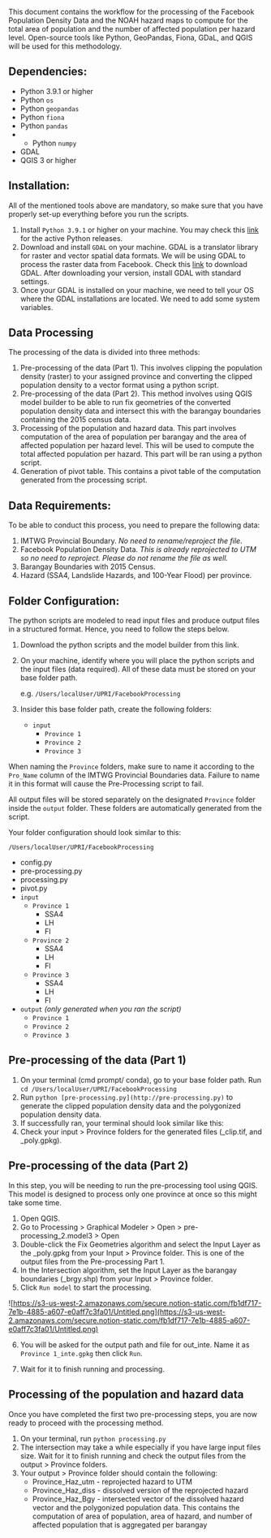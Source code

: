 This document contains the workflow for the processing of the Facebook Population Density Data and the NOAH hazard maps to compute for the total area of population and the number of affected population per hazard level. Open-source tools like Python, GeoPandas, Fiona, GDaL, and QGIS will be used for this methodology.

## Dependencies:

- Python 3.9.1 or higher
- Python `os`
- Python `geopandas`
- Python `fiona`
- Python `pandas`
- - Python `numpy`
- GDAL
- QGIS 3 or higher

## Installation:

All of the mentioned tools above are mandatory, so make sure that you have properly set-up everything before you run the scripts.

1. Install `Python 3.9.1` or higher on your machine. You may check this [link](https://www.python.org/downloads/) for the active Python releases.
2. Download and install `GDAL` on your machine. GDAL is a translator library for raster and vector spatial data formats. We will be using GDAL to process the raster data from Facebook. Check this [link](https://gdal.org/download.html#current-releases) to download GDAL. After downloading your version, install GDAL with standard settings.
3. Once your GDAL is installed on your machine, we need to tell your OS where the GDAL installations are located. We need to add some system variables.

## Data Processing

The processing of the data is divided into three methods:

1. Pre-processing of the data (Part 1). This involves clipping the population density (raster) to your assigned province and converting the clipped population density to a vector format using a python script.
2. Pre-processing of the data (Part 2). This method involves using QGIS model builder to be able to run fix geometries of the converted population density data and intersect this with the barangay boundaries containing the 2015 census data.
3. Processing of the population and hazard data. This part involves computation of the area of population per barangay and the area of affected population per hazard level. This will be used to compute the total affected population per hazard. This part will be ran using a python script.
4. Generation of pivot table. This contains a pivot table of the computation generated from the processing script.

## Data Requirements:

To be able to conduct this process, you need to prepare the following data:

1. IMTWG Provincial Boundary. *No need to rename/reproject the file*.
2. Facebook Population Density Data. *This is already reprojected to UTM so no need to reproject. Please do not rename the file as well.*
3. Barangay Boundaries with 2015 Census.
4. Hazard (SSA4, Landslide Hazards, and 100-Year Flood) per province.

## Folder Configuration:

The python scripts are modeled to read input files and produce output files in a structured format. Hence, you need to follow the steps below.

1. Download the python scripts and the model builder from this link.
2. On your machine, identify where you will place the python scripts and the input files (data required). All of these data must be stored on your base folder path.

    e.g. `/Users/localUser/UPRI/FacebookProcessing`

3. Insider this base folder path, create the following folders:
    - `input`
        - `Province 1`
        - `Province 2`
        - `Province 3`

When naming the `Province` folders, make sure to name it according to the `Pro_Name` column of the IMTWG Provincial Boundaries data. Failure to name it in this format will cause the Pre-Processing script to fail.

All output files will be stored separately on the designated `Province` folder inside the `output` folder. These folders are automatically generated from the script.

Your folder configuration should look similar to this:

`/Users/localUser/UPRI/FacebookProcessing`

- config.py
- pre-processing.py
- processing.py
- pivot.py
- `input`
    - `Province 1`
        - SSA4
        - LH
        - Fl
    - `Province 2`
        - SSA4
        - LH
        - Fl
    - `Province 3`
        - SSA4
        - LH
        - Fl
- `output` *(only generated when you ran the script)*
    - `Province 1`
    - `Province 2`
    - `Province 3`

## Pre-processing of the data (Part 1)

1. On your terminal (cmd prompt/ conda), go to your base folder path. Run `cd /Users/localUser/UPRI/FacebookProcessing`
2. Run `python [pre-processing.py](http://pre-processing.py)` to generate the clipped population density data and the polygonized population density data.
3. If successfully ran, your terminal should look similar like this:
4. Check your input > Province folders for the generated files (_clip.tif, and _poly.gpkg).

## Pre-processing of the data (Part 2)

In this step, you will be needing to run the pre-processing tool using QGIS. This model is designed to process only one province at once so this might take some time.

1. Open QGIS.
2. Go to Processing > Graphical Modeler > Open > pre-processing_2.model3 > Open
3. Double-click the Fix Geometries algorithm and select the Input Layer as the _poly.gpkg from your Input > Province folder. This is one of the output files from the Pre-processing Part 1.
4. In the Intersection algorithm, set the Input Layer as the barangay boundaries (_brgy.shp) from your Input > Province folder. 
5. Click `Run model` to start the processing. 

![https://s3-us-west-2.amazonaws.com/secure.notion-static.com/fb1df717-7e1b-4885-a607-e0aff7c3fa01/Untitled.png](https://s3-us-west-2.amazonaws.com/secure.notion-static.com/fb1df717-7e1b-4885-a607-e0aff7c3fa01/Untitled.png)

6. You will be asked for the output path and file for out_inte. Name it as `Province 1_inte.gpkg` then click `Run`.

7. Wait for it to finish running and processing.

## Processing of the population and hazard data

Once you have completed the first two pre-processing steps, you are now ready to proceed with the processing method.

1. On your terminal, run `python processing.py`
2. The intersection may take a while especially if you have large input files size. Wait for it to finish running and check the output files from the output > Province folders.
3. Your output > Province folder should contain the following:
    - Province_Haz_utm - reprojected hazard to UTM
    - Province_Haz_diss - dissolved version of the reprojected hazard
    - Province_Haz_Bgy - intersected vector of the dissolved hazard vector and the polygonized population data. This contains the computation of area of population, area of hazard, and number of affected population that is aggregated per barangay
